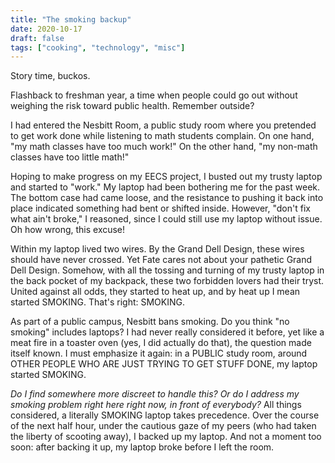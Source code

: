 ```yaml
---
title: "The smoking backup"
date: 2020-10-17
draft: false
tags: ["cooking", "technology", "misc"]
---
```

Story time, buckos.

Flashback to freshman year, a time when people could go out without weighing the risk toward public health. Remember outside?

I had entered the Nesbitt Room, a public study room where you pretended to get work done while listening to math students complain. On one hand, "my math classes have too much work!" On the other hand, "my non-math classes have too little math!"

Hoping to make progress on my EECS project, I busted out my trusty laptop and started to "work." My laptop had been bothering me for the past week. The bottom case had came loose, and the resistance to pushing it back into place indicated something had bent or shifted inside. However, "don't fix what ain't broke," I reasoned, since I could still use my laptop without issue. Oh how wrong, this excuse!

Within my laptop lived two wires. By the Grand Dell Design, these wires should have never crossed. Yet Fate cares not about your pathetic Grand Dell Design. Somehow, with all the tossing and turning of my trusty laptop in the back pocket of my backpack, these two forbidden lovers had their tryst. United against all odds, they started to heat up, and by heat up I mean started SMOKING. That's right: SMOKING.

As part of a public campus, Nesbitt bans smoking. Do you think "no smoking" includes laptops? I had never really considered it before, yet like a meat fire in a toaster oven (yes, I did actually do that), the question made itself known. I must emphasize it again: in a PUBLIC study room, around OTHER PEOPLE WHO ARE JUST TRYING TO GET STUFF DONE, my laptop started SMOKING. 

_Do I find somewhere more discreet to handle this? Or do I address my smoking problem right here right now, in front of everybody?_ All things considered, a literally SMOKING laptop takes precedence. Over the course of the next half hour, under the cautious gaze of my peers (who had taken the liberty of scooting away), I backed up my laptop. And not a moment too soon: after backing it up, my laptop broke before I left the room.

